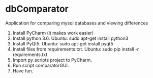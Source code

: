 # dbComparator
Application for comparing mysql databases and viewing differences

1. Install PyCharm (it makes work easier)
2. Install python 3.6. Ubuntu:
sudo apt-get install python3
3. Install PyQt5. Ubuntu:
sudo apt-get install pyqt5
4. Install files from requirements.txt. Ubuntu:
sudo pip install -r requirements.txt
5. Import py_scripts project to PyCharm.
6. Run script comparatorGUI.
7. Have fun.
